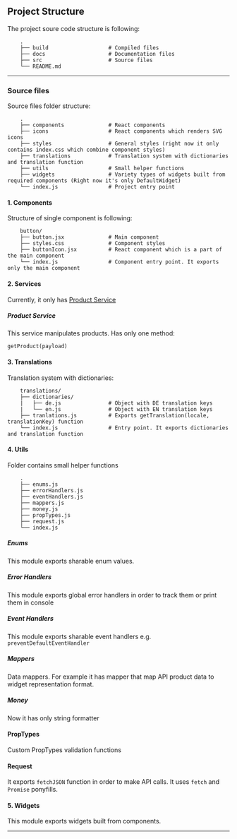 ## Project Structure
The project soure code structure is following:
```
    .
    ├── build                   # Compiled files
    ├── docs                    # Documentation files
    ├── src                     # Source files
    └── README.md
```

---

### Source files
Source files folder structure:
```
    .
    ├── components              # React components
    ├── icons                   # React components which renders SVG icons
    ├── styles                  # General styles (right now it only contains index.css which combine component styles)
    ├── translations            # Translation system with dictionaries and translation function
    ├── utils                   # Small helper functions
    ├── widgets                 # Variety types of widgets built from required components (Right now it's only DefaultWidget)
    └── index.js                # Project entry point
```

#### 1. Components
Structure of single component is following:
```
    button/
    ├── button.jsx              # Main component
    ├── styles.css              # Component styles
    ├── buttonIcon.jsx          # React component which is a part of the main component
    └── index.js                # Component entry point. It exports only the main component
```

#### 2. Services
Currently, it only has [Product Service](#product-service)

##### Product Service
This service manipulates products. Has only one method:
```
getProduct(payload)
```

#### 3. Translations
Translation system with dictionaries:
```
    translations/
    ├── dictionaries/
    |   ├── de.js               # Object with DE translation keys
    |   └── en.js               # Object with EN translation keys
    ├── tranlations.js          # Exports getTranslation(locale, translationKey) function
    └── index.js                # Entry point. It exports dictionaries and translation function
```

#### 4. Utils
Folder contains small helper functions
```
    .
    ├── enums.js
    ├── errorHandlers.js
    ├── eventHandlers.js
    ├── mappers.js
    ├── money.js
    ├── propTypes.js
    ├── request.js
    └── index.js
```

##### Enums
This module exports sharable enum values.

##### Error Handlers
This module exports global error handlers in order to track them or print them in console

##### Event Handlers
This module exports sharable event handlers e.g. `preventDefaultEventHandler`

##### Mappers
Data mappers. For example it has mapper that map API product data to widget representation format.

##### Money
Now it has only string formatter

#### PropTypes
Custom PropTypes validation functions

#### Request
It exports `fetchJSON` function in order to make API calls. It uses `fetch` and `Promise` ponyfills.

#### 5. Widgets
This module exports widgets built from components.

---